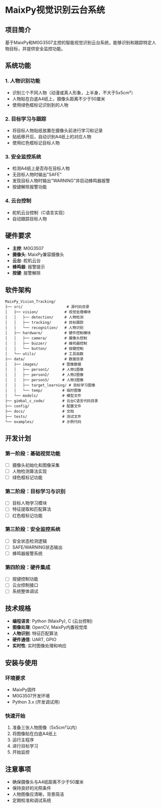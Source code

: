 # MaixPy视觉识别云台系统

## 项目简介

基于MaixPy和M0G3507主控的智能视觉识别云台系统，能够识别和跟踪特定人物目标，并提供安全监控功能。

## 系统功能

### 1. 人物识别功能
- 识别三个不同人物（动漫或真人形象，上半身，不大于5x5cm²）
- 人物贴在白底A4纸上，摄像头距离不少于50厘米
- 使用绿色框标记识别到的人物

### 2. 目标学习与跟踪
- 将目标人物贴纸放置在摄像头前进行学习和记录
- 贴纸移开后，自动识别A4纸上的对应人物
- 使用红色框标记目标人物

### 3. 安全监控系统
- 检测A4纸上是否存在目标人物
- 无目标人物时输出"SAFE"
- 发现目标人物时输出"WARNING"并启动蜂鸣器报警
- 按键解除报警功能

### 4. 云台控制
- 舵机云台控制（C语言实现）
- 自动跟踪目标人物

## 硬件要求

- **主控**: M0G3507
- **摄像头**: MaixPy兼容摄像头
- **云台**: 舵机云台
- **蜂鸣器**: 报警提示
- **按键**: 报警解除

## 软件架构

```
MaixPy_Vision_Tracking/
├── src/                    # 源代码目录
│   ├── vision/            # 视觉处理模块
│   │   ├── detection/     # 人物检测
│   │   ├── tracking/      # 目标跟踪
│   │   └── recognition/   # 人物识别
│   ├── hardware/          # 硬件控制模块
│   │   ├── camera/        # 摄像头控制
│   │   ├── buzzer/        # 蜂鸣器控制
│   │   └── button/        # 按键控制
│   └── utils/             # 工具函数
├── data/                  # 数据目录
│   ├── images/           # 图像数据
│   │   ├── person1/      # 人物1图像
│   │   ├── person2/      # 人物2图像
│   │   ├── person3/      # 人物3图像
│   │   ├── target_learning/ # 目标学习图像
│   │   └── temp/         # 临时图像
│   └── models/           # 模型文件
├── gimbal_c_code/        # 云台C语言代码目录
├── config/               # 配置文件
├── docs/                 # 文档
├── tests/                # 测试文件
└── examples/             # 示例代码
```

## 开发计划

### 第一阶段：基础视觉功能
- [ ] 摄像头初始化和图像采集
- [ ] 人物检测算法实现
- [ ] 绿色框标记功能

### 第二阶段：目标学习与识别
- [ ] 目标人物学习模块
- [ ] 特征提取和匹配算法
- [ ] 红色框标记功能

### 第三阶段：安全监控系统
- [ ] 安全状态检测逻辑
- [ ] SAFE/WARNING状态输出
- [ ] 蜂鸣器报警系统

### 第四阶段：硬件集成
- [ ] 按键控制功能
- [ ] 云台控制接口
- [ ] 系统整体调试

## 技术规格

- **编程语言**: Python (MaixPy), C (云台控制)
- **图像处理**: OpenCV, MaixPy内置视觉库
- **人物识别**: 特征匹配算法
- **硬件通信**: UART, GPIO
- **实时性**: 实时图像处理和响应

## 安装与使用

### 环境要求
- MaixPy固件
- M0G3507开发环境
- Python 3.x (开发调试用)

### 快速开始
1. 准备三张人物图像（5x5cm²以内）
2. 将图像贴在白底A4纸上
3. 运行主程序
4. 进行目标学习
5. 开始监控

## 注意事项

- 确保摄像头与A4纸距离不少于50厘米
- 保持良好的光照条件
- 人物图像应清晰，背景简洁
- 定期校准和调试系统

